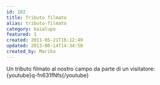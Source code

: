 ```yaml
---
id: 102
title: Tributo filmato
alias: tributo-filmato
category: baialupo
featured: 1
created: 2011-05-21T16:12:49
updated: 2013-06-14T14:34:50
created_by: Mariko
---
```

<p>
 Un tributo filmato al nostro campo da parte di un visitatore:
 <br/>
 {youtube}q-fn631fNfs{/youtube}
</p>
